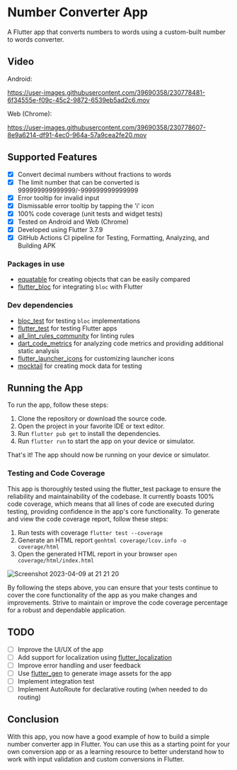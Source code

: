 # Number Converter App

A Flutter app that converts numbers to words using a custom-built number to words converter.

## Video
Android:

https://user-images.githubusercontent.com/39690358/230778481-6f34555e-f09c-45c2-9872-6539eb5ad2c6.mov

Web (Chrome):

https://user-images.githubusercontent.com/39690358/230778607-8e9a6214-df91-4ec0-964a-57a9cea2fe20.mov



## Supported Features

- [x] Convert decimal numbers without fractions to words
- [x] The limit number that can be converted is 999999999999999/-999999999999999
- [x] Error tooltip for invalid input
- [x] Dismissable error tooltip by tapping the 'i' icon
- [x] 100% code coverage (unit tests and widget tests)
- [x] Tested on Android and Web (Chrome)
- [x] Developed using Flutter 3.7.9
- [x] GitHub Actions CI pipeline for Testing, Formatting, Analyzing, and Building APK

### Packages in use

- [equatable](https://pub.dev/packages/equatable) for creating objects that can be easily compared
- [flutter_bloc](https://pub.dev/packages/flutter_bloc) for integrating `bloc` with Flutter

### Dev dependencies

- [bloc_test](https://pub.dev/packages/bloc_test) for testing `bloc` implementations
- [flutter_test](https://flutter.dev/docs/testing) for testing Flutter apps
- [all_lint_rules_community](https://pub.dev/packages/all_lint_rules_community) for linting rules
- [dart_code_metrics](https://pub.dev/packages/dart_code_metrics) for analyzing code metrics and providing additional static analysis
- [flutter_launcher_icons](https://pub.dev/packages/flutter_launcher_icons) for customizing launcher icons
- [mocktail](https://pub.dev/packages/mocktail) for creating mock data for testing

## Running the App

To run the app, follow these steps:

1. Clone the repository or download the source code.
2. Open the project in your favorite IDE or text editor.
3. Run `flutter pub get` to install the dependencies.
4. Run `flutter run` to start the app on your device or simulator.

That's it! The app should now be running on your device or simulator.

### Testing and Code Coverage

This app is thoroughly tested using the flutter_test package to ensure the reliability and maintainability of the codebase. It currently boasts 100% code coverage, which means that all lines of code are executed during testing, providing confidence in the app's core functionality.
To generate and view the code coverage report, follow these steps:

1. Run tests with coverage `flutter test --coverage`
2. Generate an HTML report `genhtml coverage/lcov.info -o coverage/html`
3. Open the generated HTML report in your browser `open coverage/html/index.html`

![Screenshot 2023-04-09 at 21 21 20](https://user-images.githubusercontent.com/39690358/230778188-09292a86-58fa-4e28-bf75-ba4e1fc1a978.png)


By following the steps above, you can ensure that your tests continue to cover the core functionality of the app as you make changes and improvements. Strive to maintain or improve the code coverage percentage for a robust and dependable application.

## TODO

- [ ] Improve the UI/UX of the app
- [ ] Add support for localization using [flutter_localization](https://flutter.dev/docs/development/accessibility-and-localization/internationalization) 
- [ ] Improve error handling and user feedback
- [ ] Use [flutter_gen](https://pub.dev/packages/flutter_gen) to generate image assets for the app
- [ ] Implement integration test
- [ ] Implement AutoRoute for declarative routing (when needed to do routing)

## Conclusion

With this app, you now have a good example of how to build a simple number converter app in Flutter. You can use this as a starting point for your own conversion app or as a learning resource to better understand how to work with input validation and custom conversions in Flutter.

